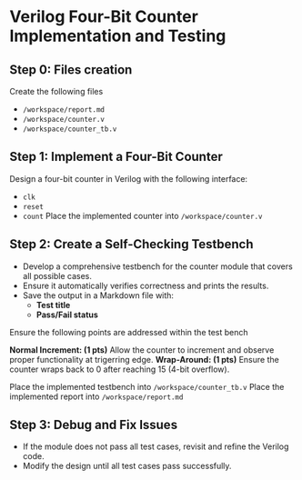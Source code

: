 # Verilog Four-Bit Counter Implementation and Testing

## Step 0: Files creation
Create the following files
- `/workspace/report.md`
- `/workspace/counter.v`
- `/workspace/counter_tb.v`

## Step 1: Implement a Four-Bit Counter
Design a four-bit counter in Verilog with the following interface:  
- `clk` 
- `reset`
- `count` 
Place the implemented counter into `/workspace/counter.v`

## Step 2: Create a Self-Checking Testbench  
- Develop a comprehensive testbench for the counter module that covers all possible cases.  
- Ensure it automatically verifies correctness and prints the results.  
- Save the output in a Markdown file with:  
  - **Test title**  
  - **Pass/Fail status**  

Ensure the following points are addressed within the test bench 

**Normal Increment: (1 pts)**
     Allow the counter to increment and observe proper functionality at trigerring edge.
**Wrap-Around: (1 pts)**
     Ensure the counter wraps back to 0 after reaching 15 (4-bit overflow).

Place the implemented testbench into `/workspace/counter_tb.v`
Place the implemented report into `/workspace/report.md`

## Step 3: Debug and Fix Issues  
- If the module does not pass all test cases, revisit and refine the Verilog code.  
- Modify the design until all test cases pass successfully.  